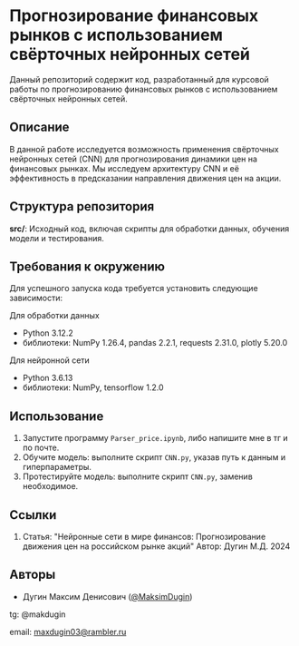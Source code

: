 # Прогнозирование финансовых рынков с использованием свёрточных нейронных сетей

Данный репозиторий содержит код, разработанный для курсовой работы по прогнозированию финансовых рынков с использованием свёрточных нейронных сетей.

## Описание

В данной работе исследуется возможность применения свёрточных нейронных сетей (CNN) для прогнозирования динамики цен на финансовых рынках. Мы исследуем архитектуру CNN и её эффективность в предсказании направления движения цен на акции. 

## Структура репозитория

**src/**: Исходный код, включая скрипты для обработки данных, обучения модели и тестирования.

## Требования к окружению

Для успешного запуска кода требуется установить следующие зависимости:

Для обработки данных
- Python 3.12.2
- библиотеки: NumPy 1.26.4, pandas 2.2.1, requests 2.31.0, plotly 5.20.0

Для нейронной сети
- Python 3.6.13
- библиотеки: NumPy, tensorflow 1.2.0

## Использование

1. Запустите программу `Parser_price.ipynb`, либо напишите мне в тг и по почте.
2. Обучите модель: выполните скрипт `CNN.py`, указав путь к данным и гиперпараметры.
3. Протестируйте модель: выполните скрипт `CNN.py`, заменив необходимое.

## Ссылки

1. Статья: "Нейронные сети в мире финансов: Прогнозирование движения цен на российском рынке акций" Автор: Дугин М.Д. 2024

## Авторы

- Дугин Максим Денисович ([@MaksimDugin](https://github.com/MaksimDugin))

tg: @makdugin

email: maxdugin03@rambler.ru
